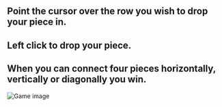 
## Point the cursor over the row you wish to drop your piece in.

## Left click to drop your piece.

## When you can connect four pieces  horizontally, vertically or diagonally you win.

![Game image](https://drive.google.com/uc?export=view&id=137t4AMpeftDsrNXOqGl_cqwkZieQFHr8)
